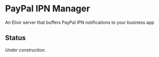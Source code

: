 # PayPal IPN Manager

An Elixir server that buffers PayPal IPN notifications to your business app

## Status

*Under construction.*
